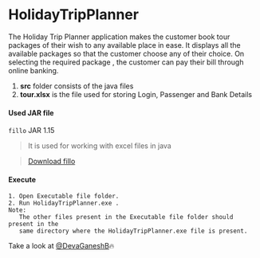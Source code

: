 # HolidayTripPlanner
The Holiday Trip Planner application makes the customer book tour packages of their wish to any available place in ease. It displays all the available packages so that the customer choose any of their choice. On selecting the required package , the customer can pay their bill through online banking.

 1. **src** folder consists of the java files
 2. **tour.xlsx** is the file used for storing Login, Passenger and Bank Details
 
#### Used JAR file

`fillo` JAR 1.15

>It is used for working with excel files in java

>[Download fillo](https://jar-download.com/artifacts/com.codoid.products/fillo/1.15/source-code)


#### Execute
```
1. Open Executable file folder.
2. Run HolidayTripPlanner.exe .
Note:
   The other files present in the Executable file folder should present in the 
   same directory where the HolidayTripPlanner.exe file is present.
```

Take a look at [@DevaGaneshB](https://github.com/DevaGaneshB):fire:
